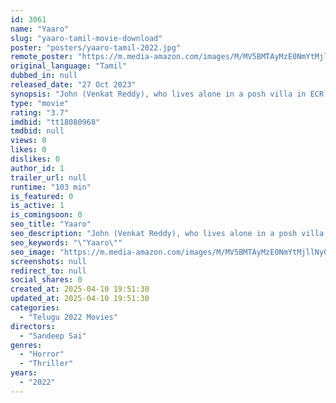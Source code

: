 ```yaml
---
id: 3061
name: "Yaaro"
slug: "yaaro-tamil-movie-download"
poster: "posters/yaaro-tamil-2022.jpg"
remote_poster: "https://m.media-amazon.com/images/M/MV5BMTAyMzE0NmYtMjllNy00ZDhiLWFmYzktMmI5YmFjY2QyYTRlXkEyXkFqcGc@._V1_SX300.jpg"
original_language: "Tamil"
dubbed_in: null
released_date: "27 Oct 2023"
synopsis: "John (Venkat Reddy), who lives alone in a posh villa in ECR. After his paternal uncle siphons off their property after cheating John's parents, his mother passes away and his father goes missing."
type: "movie"
rating: "3.7"
imdbid: "tt18080968"
tmdbid: null
views: 0
likes: 0
dislikes: 0
author_id: 1
trailer_url: null
runtime: "103 min"
is_featured: 0
is_active: 1
is_comingsoon: 0
seo_title: "Yaaro"
seo_description: "John (Venkat Reddy), who lives alone in a posh villa in ECR. After his paternal uncle siphons off their property after cheating John's parents, his mother passes away and his father goes missing."
seo_keywords: "\"Yaaro\""
seo_image: "https://m.media-amazon.com/images/M/MV5BMTAyMzE0NmYtMjllNy00ZDhiLWFmYzktMmI5YmFjY2QyYTRlXkEyXkFqcGc@._V1_SX300.jpg"
screenshots: null
redirect_to: null
social_shares: 0
created_at: 2025-04-10 19:51:30
updated_at: 2025-04-10 19:51:30
categories:
  - "Telugu 2022 Movies"
directors:
  - "Sandeep Sai"
genres:
  - "Horror"
  - "Thriller"
years:
  - "2022"
---
```

